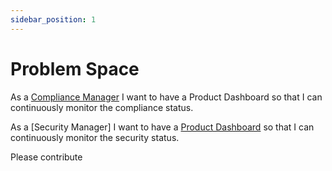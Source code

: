 ```yaml
---
sidebar_position: 1
---
```


# Problem Space

As a [Compliance Manager](https://github.com/Open-Source-Compliance/Sharing-creates-value/blob/master/User-Stories/Compliance-Manager-User-Stories/ComplianceManager.md) I want to have a Product Dashboard so that I can continuously monitor the compliance status.

As a [Security Manager] I want to have a [Product Dashboard](../blueprints/ProductDashboard.md) so that I can continuously monitor the security status.

Please contribute
